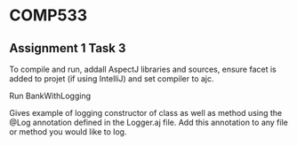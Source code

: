 # COMP533

## Assignment 1 Task 3

To compile and run, addall AspectJ libraries and sources, ensure facet is added to projet (if using IntelliJ) and set compiler to ajc.

Run BankWithLogging

Gives example of logging constructor of class as well as method using the @Log annotation defined in the Logger.aj file.
Add this annotation to any file or method you would like to log.

